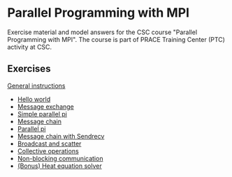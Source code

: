 # Parallel Programming with MPI

Exercise material and model answers for the CSC course 
"Parallel Programming with MPI". The course is part of PRACE Training Center
(PTC) activity at CSC.

## Exercises

[General instructions](exercise-instructions.md)


 - [Hello world](hello-world/)
 - [Message exchange](message-exchange/)
 - [Simple parallel pi](simple-pi/)
 - [Message chain](message-chain/)
 - [Parallel pi](parallel-pi/)
 - [Message chain with Sendrecv](message-chain-sendrecv/)
 - [Broadcast and scatter](broadcast-scatter)
 - [Collective operations](collectives/)
 - [Non-blocking communication](message-chain-nonblocking)
 - [(Bonus) Heat equation solver](heat-equation/)

